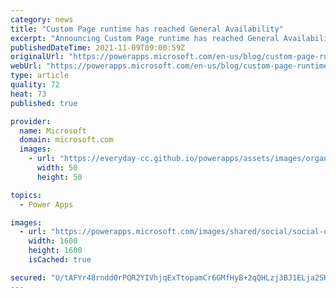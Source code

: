 ```yaml
---
category: news
title: "Custom Page runtime has reached General Availability"
excerpt: "Announcing Custom Page runtime has reached General Availability."
publishedDateTime: 2021-11-09T09:00:59Z
originalUrl: "https://powerapps.microsoft.com/en-us/blog/custom-page-runtime-has-reached-general-availability/"
webUrl: "https://powerapps.microsoft.com/en-us/blog/custom-page-runtime-has-reached-general-availability/"
type: article
quality: 72
heat: 73
published: true

provider:
  name: Microsoft
  domain: microsoft.com
  images:
    - url: "https://everyday-cc.github.io/powerapps/assets/images/organizations/microsoft.com-50x50.jpg"
      width: 50
      height: 50

topics:
  - Power Apps

images:
  - url: "https://powerapps.microsoft.com/images/shared/social/social-default-image.png"
    width: 1600
    height: 1600
    isCached: true

secured: "U/tAFYr48rndd0rPQR2YIVhjqExTtopamCr6GMfHyB+2qQHLzj3BJ1ELja2SHNN1CjbYjAKtRunrocZGFQaVmGpTK+vyGGoNF/gUay2NyxUVo9yHKYde03VLoJXEqJTfGW+7dWp9M4bCbuU9UubcQ5URjD57KDQlsAL8hbpBsIW64+eekzv6HyOqrG7qw6qGBXukKDtCYpLCU39P5tiXKtB3XyYhUevbZDlt2UKdiN3f0JwpY5n/dwqH049OudzA1/+jCBv9BZV4Ij1tLi5wcRofK0YYV5vd2Kwb33DAkHc8/vkpPTJ6HPV45voaOjN3JuL4eyVvaAaq0YA0sTAefMMfxeL5tx975B3zJKZy9kQ=;3R+U1TXb0xnJH5lRwd1QGg=="
---
```


